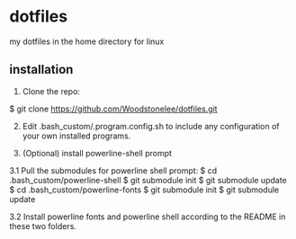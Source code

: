 # dotfiles

my dotfiles in the home directory for linux

## installation

1. Clone the repo: 

$ git clone https://github.com/Woodstonelee/dotfiles.git

2. Edit .bash_custom/.program.config.sh to include any configuration
of your own installed programs.

3. (Optional) install powerline-shell prompt

  3.1 Pull the submodules for powerline shell prompt: 
$ cd .bash_custom/powerline-shell
$ git submodule init
$ git submodule update
$ cd .bash_custom/powerline-fonts
$ git submodule init
$ git submodule update 

  3.2 Install powerline fonts and powerline shell according to the README in these two folders.
